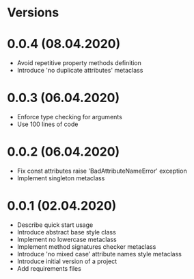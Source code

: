 Versions
========

0.0.4 (08.04.2020)
=======
- Avoid repetitive property methods definition
- Introduce 'no duplicate attributes' metaclass

0.0.3 (06.04.2020)
=======
- Enforce type checking for arguments
- Use 100 lines of code

0.0.2 (06.04.2020)
========
- Fix const attributes raise 'BadAttributeNameError' exception
- Implement singleton metaclass

0.0.1 (02.04.2020)
========
- Describe quick start usage
- Introduce abstract base style class
- Implement no lowercase metaclass
- Implement method signatures checker metaclass
- Introduce 'no mixed case' attribute names style metaclass
- Introduce initial version of a project
- Add requirements files
